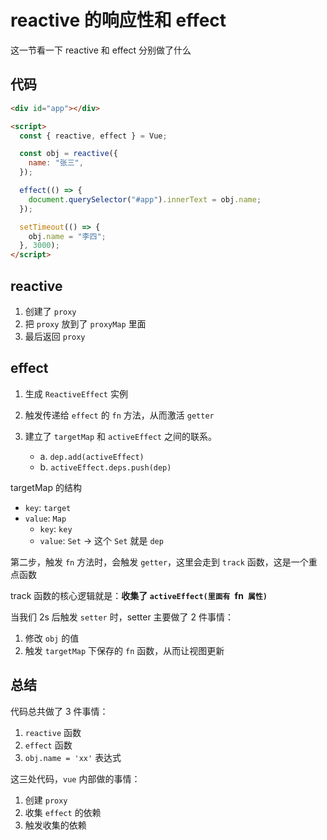 # reactive 的响应性和 effect

这一节看一下 reactive 和 effect 分别做了什么

## 代码

```html
<div id="app"></div>

<script>
  const { reactive, effect } = Vue;

  const obj = reactive({
    name: "张三",
  });

  effect(() => {
    document.querySelector("#app").innerText = obj.name;
  });

  setTimeout(() => {
    obj.name = "李四";
  }, 3000);
</script>
```

## reactive

1. 创建了 `proxy`
2. 把 `proxy` 放到了 `proxyMap` 里面
3. 最后返回 `proxy`

## effect

1. 生成 `ReactiveEffect` 实例
2. 触发传递给 `effect` 的 `fn` 方法，从而激活 `getter`
3. 建立了 `targetMap` 和 `activeEffect` 之间的联系。

   - a. `dep.add(activeEffect)`
   - b. `activeEffect.deps.push(dep)`

targetMap 的结构

- `key`: `target`
- `value`: `Map`
  - `key`: `key`
  - `value`: `Set` -> 这个 `Set` 就是 `dep`

第二步，触发 `fn` 方法时，会触发 `getter`，这里会走到 `track` 函数，这是一个重点函数

track 函数的核心逻辑就是：**收集了 `activeEffect(里面有 `fn` 属性)`**

当我们 2s 后触发 `setter` 时，setter 主要做了 2 件事情：

1. 修改 `obj` 的值
2. 触发 `targetMap` 下保存的 `fn` 函数，从而让视图更新

## 总结

代码总共做了 3 件事情：

1. `reactive` 函数
2. `effect` 函数
3. `obj.name = 'xx'` 表达式

这三处代码，`vue` 内部做的事情：

1. 创建 `proxy`
2. 收集 `effect` 的依赖
3. 触发收集的依赖
